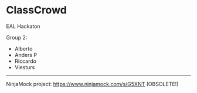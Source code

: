 # ClassCrowd
EAL Hackaton

Group 2:
* Alberto
* Anders P
* Riccardo
* Viesturs


------------

NinjaMock project: https://www.ninjamock.com/s/G5XNT (OBSOLETE!)